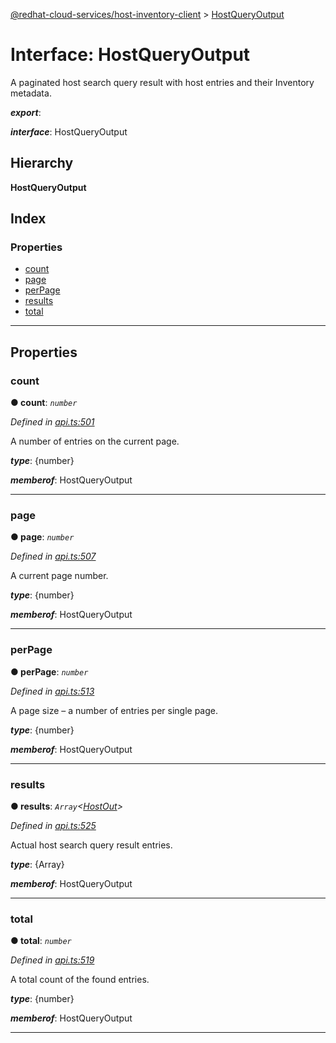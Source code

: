 [@redhat-cloud-services/host-inventory-client](../README.md) > [HostQueryOutput](../interfaces/hostqueryoutput.md)

# Interface: HostQueryOutput

A paginated host search query result with host entries and their Inventory metadata.

*__export__*: 

*__interface__*: HostQueryOutput

## Hierarchy

**HostQueryOutput**

## Index

### Properties

* [count](hostqueryoutput.md#count)
* [page](hostqueryoutput.md#page)
* [perPage](hostqueryoutput.md#perpage)
* [results](hostqueryoutput.md#results)
* [total](hostqueryoutput.md#total)

---

## Properties

<a id="count"></a>

###  count

**● count**: *`number`*

*Defined in [api.ts:501](https://github.com/RedHatInsights/javascript-clients/blob/master/packages/host-inventory/api.ts#L501)*

A number of entries on the current page.

*__type__*: {number}

*__memberof__*: HostQueryOutput

___
<a id="page"></a>

###  page

**● page**: *`number`*

*Defined in [api.ts:507](https://github.com/RedHatInsights/javascript-clients/blob/master/packages/host-inventory/api.ts#L507)*

A current page number.

*__type__*: {number}

*__memberof__*: HostQueryOutput

___
<a id="perpage"></a>

###  perPage

**● perPage**: *`number`*

*Defined in [api.ts:513](https://github.com/RedHatInsights/javascript-clients/blob/master/packages/host-inventory/api.ts#L513)*

A page size – a number of entries per single page.

*__type__*: {number}

*__memberof__*: HostQueryOutput

___
<a id="results"></a>

###  results

**● results**: *`Array`<[HostOut](hostout.md)>*

*Defined in [api.ts:525](https://github.com/RedHatInsights/javascript-clients/blob/master/packages/host-inventory/api.ts#L525)*

Actual host search query result entries.

*__type__*: {Array}

*__memberof__*: HostQueryOutput

___
<a id="total"></a>

###  total

**● total**: *`number`*

*Defined in [api.ts:519](https://github.com/RedHatInsights/javascript-clients/blob/master/packages/host-inventory/api.ts#L519)*

A total count of the found entries.

*__type__*: {number}

*__memberof__*: HostQueryOutput

___

